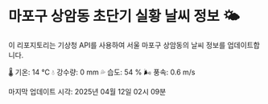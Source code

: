 
# 마포구 상암동 초단기 실황 날씨 정보 🌤️

이 리포지토리는 기상청 API를 사용하여 서울 마포구 상암동의 날씨 정보를 업데이트합니다. 

🌡️ 기온: 14 ℃
💧 강수량: 0 mm
💦 습도: 54 %
🌬️ 풍속: 0.6 m/s

마지막 업데이트 시각: 2025년 04월 12일 02시 09분    

